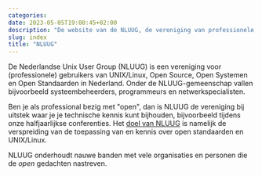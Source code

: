 ```yaml
---
categories:
date: 2023-05-05T19:00:45+02:00
description: "De website van de NLUUG, de vereniging van professionele gebruikers van open systemen en open standaarden"
slug: index
title: "NLUUG"
---
```


De Nederlandse Unix User Group (NLUUG) is een vereniging voor (professionele) gebruikers van UNIX/Linux, Open Source, Open Systemen en Open Standaarden in Nederland. Onder de NLUUG-gemeenschap vallen bijvoorbeeld systeembeheerders, programmeurs en netwerkspecialisten.

Ben je als professional bezig met "open", dan is NLUUG de vereniging bij uitstek waar je je technische kennis kunt bijhouden, bijvoorbeeld tijdens onze halfjaarlijkse conferenties. Het [doel van NLUUG](/organisatie/doelstellingen/) is namelijk de verspreiding van de toepassing van en kennis over open standaarden en UNIX/Linux.

NLUUG onderhoudt nauwe banden met vele organisaties en personen die de *open* gedachten nastreven.

